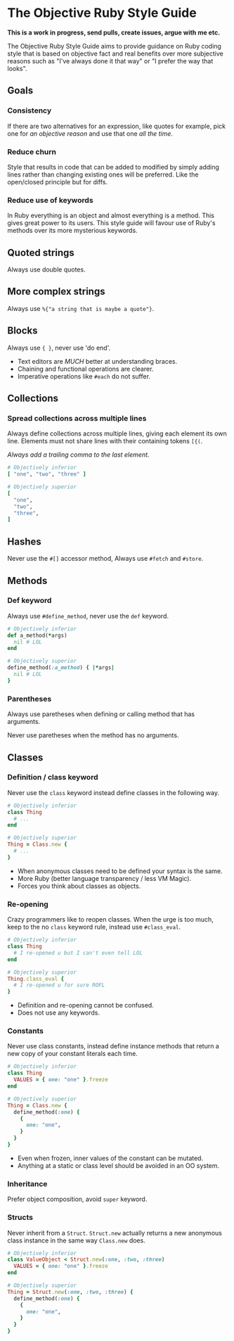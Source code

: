 # The Objective Ruby Style Guide

**This is a work in progress, send pulls, create issues, argue with me etc.**

The Objective Ruby Style Guide aims to provide guidance on Ruby coding style that is
based on objective fact and real benefits over more subjective reasons such as
"I've always done it that way" or "I prefer the way that looks".

## Goals

### Consistency

If there are two alternatives for an expression, like quotes for example, pick
one for *an objective reason* and use that one *all the time*.

### Reduce churn

Style that results in code that can be added to modified by simply adding lines
rather than changing existing ones will be preferred.
Like the open/closed principle but for diffs.

### Reduce use of keywords

In Ruby everything is an object and almost everything is a method.
This gives great power to its users. This style guide will favour use of Ruby's
methods over its more mysterious keywords.

## Quoted strings

Always use double quotes.

## More complex strings

Always use `%{"a string that is maybe a quote"}`.

## Blocks

Always use `{ }`, never use 'do end'.

* Text editors are *MUCH* better at understanding braces.
* Chaining and functional operations are clearer.
* Imperative operations like `#each` do not suffer.

## Collections

### Spread collections across multiple lines
Always define collections across multiple lines, giving each element its own
line. Elements must not share lines with their containing tokens `[{(`.

*Always add a trailing comma to the last element.*

```ruby
# Objectively inferior
[ "one", "two", "three" ]

# Objectively superior
[
  "one",
  "two",
  "three",
]
```

## Hashes

Never use the `#[]` accessor method, Always use `#fetch` and `#store`.

## Methods

### Def keyword

Always use `#define_method`, never use the `def` keyword.

```ruby
# Objectively inferior
def a_method(*args)
  nil # LOL
end

# Objectively superior
define_method(:a_method) { |*args|
  nil # LOL
}
```

### Parentheses

Always use paretheses when defining or calling method that has arguments.

Never use paretheses when the method has no arguments.

## Classes

### Definition / class keyword

Never use the `class` keyword instead define classes in the following way.

```ruby
# Objectively inferior
class Thing
  # ...
end

# Objectively superior
Thing = Class.new {
  # ...
}
```

* When anonymous classes need to be defined your syntax is the same.
* More Ruby (better language transparency / less VM Magic).
* Forces you think about classes as objects.

### Re-opening

Crazy programmers like to reopen classes.
When the urge is too much, keep to the no `class` keyword rule, instead use
`#class_eval`.

```ruby
# Objectively inferior
class Thing
  # I re-opened u but I can't even tell LOL
end

# Objectively superior
Thing.class_eval {
  # I re-opened u for sure ROFL
}
```

* Definition and re-opening cannot be confused.
* Does not use any keywords.

### Constants

Never use class constants, instead define instance methods that return a new
copy of your constant literals each time.

```ruby
# Objectively inferior
class Thing
  VALUES = { one: "one" }.freeze
end

# Objectively superior
Thing = Class.new {
  define_method(:one) {
    {
      one: "one",
    }
  }
}
```

* Even when frozen, inner values of the constant can be mutated.
* Anything at a static or class level should be avoided in an OO system.

### Inheritance

Prefer object composition, avoid `super` keyword.

### Structs

Never inherit from a `Struct`. `Struct.new` actually returns a new anonymous
class instance in the same way `Class.new` does.

```ruby
# Objectively inferior
class ValueObject < Struct.new(:one, :two, :three)
  VALUES = { one: "one" }.freeze
end

# Objectively superior
Thing = Struct.new(:one, :two, :three) {
  define_method(:one) {
    {
      one: "one",
    }
  }
}
```
